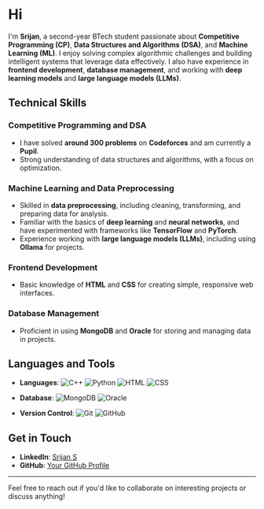 # Hi  

I'm **Srijan**, a second-year BTech student passionate about **Competitive Programming (CP)**, **Data Structures and Algorithms (DSA)**, and **Machine Learning (ML)**. I enjoy solving complex algorithmic challenges and building intelligent systems that leverage data effectively. I also have experience in **frontend development**, **database management**, and working with **deep learning models** and **large language models (LLMs)**.  

## Technical Skills  

### Competitive Programming and DSA  
- I have solved **around 300 problems** on **Codeforces** and am currently a **Pupil**.  
- Strong understanding of data structures and algorithms, with a focus on optimization.  

### Machine Learning and Data Preprocessing  
- Skilled in **data preprocessing**, including cleaning, transforming, and preparing data for analysis.  
- Familiar with the basics of **deep learning** and **neural networks**, and have experimented with frameworks like **TensorFlow** and **PyTorch**.  
- Experience working with **large language models (LLMs)**, including using **Ollama** for projects.  

### Frontend Development  
- Basic knowledge of **HTML** and **CSS** for creating simple, responsive web interfaces.  

### Database Management  
- Proficient in using **MongoDB** and **Oracle** for storing and managing data in projects.  

## Languages and Tools  

- **Languages**: ![C++](https://img.shields.io/badge/C++-00599C?style=for-the-badge&logo=c%2B%2B&logoColor=white) ![Python](https://img.shields.io/badge/Python-3776AB?style=for-the-badge&logo=python&logoColor=white) ![HTML](https://img.shields.io/badge/HTML-E34F26?style=for-the-badge&logo=html5&logoColor=white) ![CSS](https://img.shields.io/badge/CSS-1572B6?style=for-the-badge&logo=css3&logoColor=white)  

- **Database**: ![MongoDB](https://img.shields.io/badge/MongoDB-47A248?style=for-the-badge&logo=mongodb&logoColor=white) ![Oracle](https://img.shields.io/badge/Oracle-F80000?style=for-the-badge&logo=oracle&logoColor=white)  

- **Version Control**: ![Git](https://img.shields.io/badge/Git-F05032?style=for-the-badge&logo=git&logoColor=white) ![GitHub](https://img.shields.io/badge/GitHub-181717?style=for-the-badge&logo=github&logoColor=white)  

## Get in Touch  
- **LinkedIn**: [Srijan S](https://www.linkedin.com/in/srijan-s-6ab127290/)  
- **GitHub**: [Your GitHub Profile](https://github.com/KingCrimson711)  

---

Feel free to reach out if you'd like to collaborate on interesting projects or discuss anything!
